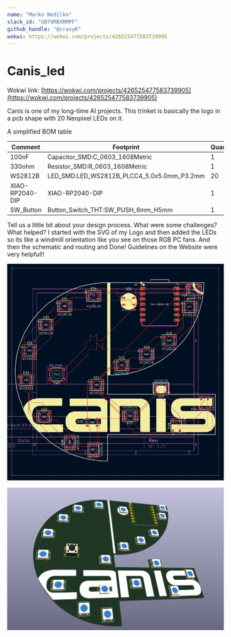 ```yaml
--- 
name: "Marko Nedilko"
slack_id: "U079RRXRMPF"
github_handle: "@crasyK"
wokwi: https://wokwi.com/projects/426525477583739905
---
```


# Canis_led

Wokwi link: [https://wokwi.com/projects/426525477583739905](https://wokwi.com/projects/426525477583739905)

Canis is one of my long-time AI projects. This trinket is basically the logo in a pcb shape with 20 Neopixel LEDs on it. 

A simplified BOM table

| Comment           | Footprint                                      | Quantity |
|-------------------|------------------------------------------------|----------|
| 100nF             | Capacitor_SMD:C_0603_1608Metric                | 1        | 
| 330ohm            | Resistor_SMD:R_0603_1608Metric                 | 1        | 
| WS2812B           | LED_SMD:LED_WS2812B_PLCC4_5.0x5.0mm_P3.2mm     | 20       |         
| XIAO-RP2040-DIP   | XIAO-RP2040-DIP                                | 1        |       
| SW_Button         | Button_Switch_THT:SW_PUSH_6mm_H5mm             | 1        |       

Tell us a little bit about your design process. What were some challenges? What helped?
    I started with the SVG of my Logo and then added the LEDs so its like a windmill orientation like you see on those RGB PC fans. And then the schematic and routing and Done! Guidelines on the Website were very helpful!!

![Image of Schematic](image_pcb_schematic.png)

![Image of 3D View](image.png)